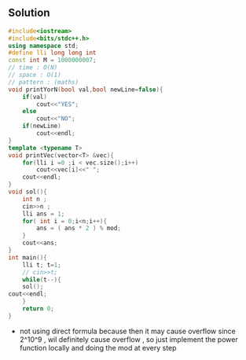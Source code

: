 ## Solution 
```cpp 
#include<iostream>
#include<bits/stdc++.h>
using namespace std;
#define lli long long int
const int M = 1000000007;
// time : O(N)
// space : O(1)
// pattern : (maths)
void printYorN(bool val,bool newLine=false){
	if(val)
		cout<<"YES";
	else
		cout<<"NO";
	if(newLine)
		cout<<endl;
}
template <typename T>
void printVec(vector<T> &vec){
	for(lli i =0 ;i < vec.size();i++)
		cout<<vec[i]<<" ";
	cout<<endl;
}
void sol(){
	int n ; 
	cin>>n ; 
	lli ans = 1; 
	for( int i = 0;i<n;i++){
		ans = ( ans * 2 ) % mod;
	}
	cout<<ans;
}
int main(){
	lli t; t=1;
	// cin>>t;
	while(t--){
	sol();
cout<<endl;
	}
	return 0;
}
```
- not using direct formula because then it may cause overflow since 2^10^9 , wil definitely cause overflow , so just implement the power function locally and doing the mod at every step 